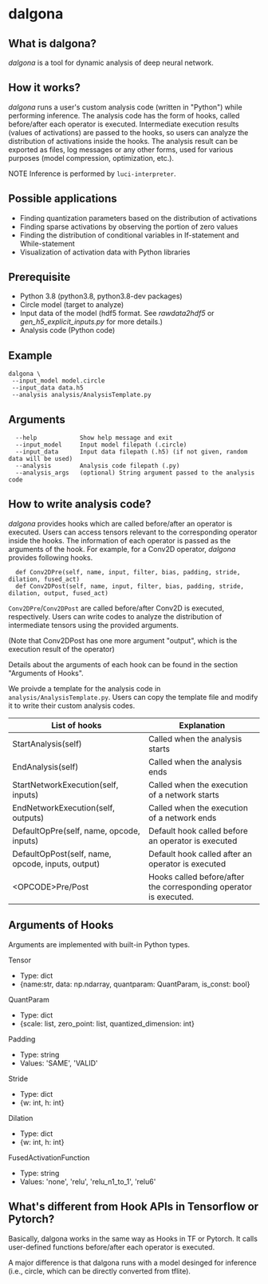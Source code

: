 # dalgona

## What is dalgona?

_dalgona_ is a tool for dynamic analysis of deep neural network.

## How it works?

_dalgona_ runs a user's custom analysis code (written in "Python") while performing inference. The analysis code has the form of hooks, called before/after each operator is executed. Intermediate execution results (values of activations) are passed to the hooks, so users can analyze the distribution of activations inside the hooks. The analysis result can be exported as files, log messages or any other forms, used for various purposes (model compression, optimization, etc.).

NOTE Inference is performed by `luci-interpreter`.

## Possible applications
- Finding quantization parameters based on the distribution of activations
- Finding sparse activations by observing the portion of zero values
- Finding the distribution of conditional variables in If-statement and While-statement
- Visualization of activation data with Python libraries

## Prerequisite
- Python 3.8 (python3.8, python3.8-dev packages)
- Circle model (target to analyze)
- Input data of the model (hdf5 format. See _rawdata2hdf5_ or _gen_h5_explicit_inputs.py_ for more details.)
- Analysis code (Python code)

## Example
```
dalgona \
 --input_model model.circle
 --input_data data.h5
 --analysis analysis/AnalysisTemplate.py
```

## Arguments
```
  --help            Show help message and exit
  --input_model     Input model filepath (.circle)
  --input_data      Input data filepath (.h5) (if not given, random data will be used)
  --analysis        Analysis code filepath (.py)
  --analysis_args   (optional) String argument passed to the analysis code
```

## How to write analysis code?

_dalgona_ provides hooks which are called before/after an operator is executed.
Users can access tensors relevant to the corresponding operator inside the hooks.
The information of each operator is passed as the arguments of the hook.
For example, for a Conv2D operator, _dalgona_ provides following hooks.

```
  def Conv2DPre(self, name, input, filter, bias, padding, stride, dilation, fused_act)
  def Conv2DPost(self, name, input, filter, bias, padding, stride, dilation, output, fused_act)
```

`Conv2DPre`/`Conv2DPost` are called before/after Conv2D is executed, respectively. Users can write codes to analyze the distribution of intermediate tensors using the provided arguments.

(Note that Conv2DPost has one more argument "output", which is the execution result of the operator)

Details about the arguments of each hook can be found in the section "Arguments of Hooks".

We proivde a template for the analysis code in `analysis/AnalysisTemplate.py`. Users can copy the template file and modify it to write their custom analysis codes.

| List of hooks | Explanation |
| --------------|------------ |
| StartAnalysis(self) | Called when the analysis starts |
| EndAnalysis(self) | Called when the analysis ends |
| StartNetworkExecution(self, inputs) | Called when the execution of a network starts |
| EndNetworkExecution(self, outputs) | Called when the execution of a network ends |
| DefaultOpPre(self, name, opcode, inputs) | Default hook called before an operator is executed |
| DefaultOpPost(self, name, opcode, inputs, output) | Default hook called after an operator is executed |
| \<OPCODE\>Pre/Post | Hooks called before/after the corresponding operator is executed. |

## Arguments of Hooks

Arguments are implemented with built-in Python types.

Tensor
- Type: dict
- {name:str, data: np.ndarray, quantparam: QuantParam, is_const: bool}

QuantParam
- Type: dict
- {scale: list, zero_point: list, quantized_dimension: int}

Padding
- Type: string
- Values: 'SAME', 'VALID'

Stride
- Type: dict
- {w: int, h: int}

Dilation
- Type: dict
- {w: int, h: int}

FusedActivationFunction
- Type: string
- Values: 'none', 'relu', 'relu_n1_to_1', 'relu6'

## What's different from Hook APIs in Tensorflow or Pytorch?

Basically, dalgona works in the same way as Hooks in TF or Pytorch. It calls user-defined functions before/after each operator is executed.

A major difference is that dalgona runs with a model desinged for inference (i.e., circle, which can be directly converted from tflite).

